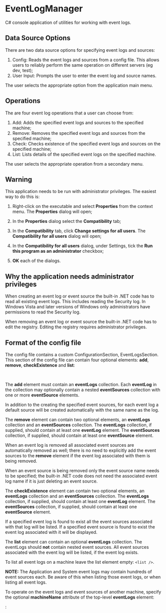 EventLogManager
===============

C# console application of utilities for working with event logs.

Data Source Options
-------------------
There are two data source options for specifying event logs and sources:

1. Config: Reads the event logs and sources from a config file.  This allows users to reliably 
perform the same operation on different servers (eg dev, test);
2. User Input: Prompts the user to enter the event log and source names.

The user selects the appropriate option from the application main menu.

Operations
----------
The are four event log operations that a user can choose from:

1. Add: Adds the specified event logs and sources to the specified machine;
2. Remove: Removes the specified event logs and sources from the specified machine;
3. Check: Checks existence of the specified event logs and sources on the specified machine;
4. List: Lists details of the specified event logs on the specified machine.

The user selects the appropriate operation from a secondary menu.

Warning
-------
This application needs to be run with administrator privileges.  The easiest way to do this is:

1. Right-click on the executable and select **Properties** from the context menu.  The **Properties** dialog will open;

2. In the **Properties** dialog select the **Compatibility** tab;

3. In the **Compatibility** tab, click **Change settings for all users**.  The **Compatibility for all users** dialog will open;

4. In the **Compatibility for all users** dialog, under Settings, tick the **Run this program as an administrator** checkbox;

5. **OK** each of the dialogs.

Why the application needs administrator privileges
--------------------------------------------------
When creating an event log or event source the built-in .NET code has to read all existing event logs.  This includes reading the Security log.  In Windows Vista and later versions of Windows only administrators have permissions to read the Security log.

When removing an event log or event source the built-in .NET code has to edit the registry.  Editing the registry requires administrator privileges.

Format of the config file
-------------------------
The config file contains a custom ConfigurationSection, EventLogsSection.  This section of the config file can contain four optional elements: **add**, **remove**, **checkExistence** and **list**:
<configuration>
  <configSections>
    <section name="eventLogs" type="EventLogManager.CustomConfigSection.EventLogsSection, EventLogManager"/>
  </configSections> 
  <eventLogs>
    <add>
      <eventLogs>
        <eventLog name="MyCustomEventLog">
          <eventSources>
            <eventSource name="CustomEventSource" />
          </eventSources>
        </eventLog>
      </eventLogs>
    </add>
    <remove>
      <eventLogs>
        <eventLog name="MyCustomEventLog" />
      </eventLogs>
      <eventSources>
        <eventSource name="EventSource1" />
        <eventSource name="EventSource2" />
      </eventSources>
    </remove>
    <checkExistence>
      <eventLogs>
        <eventLog name="MyCustomEventLog"/>
      </eventLogs>
      <eventSources>
        <eventSource name="EventSource1"/>
      </eventSources>
    </checkExistence>
    <list>
      <eventLogs>
        <eventLog name="MyCustomEventLog"/>
      </eventLogs>
    </list>
  </eventLogs>  
</configuration>

The **add** element must contain an **eventLogs** collection.  Each **eventLog** in the collection may optionally contain a nested **eventSources** collection with one or more **eventSource** elements.  

In addition to the creating the specified event sources, for each event log a default source will be created automatically with the same name as the log. 

The **remove** element can contain two optional elements, an **eventLogs** collection and an **eventSources** collection.  The **eventLogs** collection, if supplied, should contain at least one **eventLog** element.  The **eventSources** collection, if supplied, should contain at least one **eventSource** element.

When an event log is removed all associated event sources are automatically removed as well; there is no need to explicitly add the event sources to the **remove** element if the event log associated with them is being removed.  

When an event source is being removed only the event source name needs to be specified; the built-in .NET code does not need the associated event log name if it is just deleting an event source.

The **checkExistence** element can contain two optional elements, an **eventLogs** collection and an **eventSources** collection.  The **eventLogs** collection, if supplied, should contain at least one **eventLog** element.  The **eventSources** collection, if supplied, should contain at least one **eventSource** element.

If a specified event log is found to exist all the event sources associated with that log will be listed.  If a specified event source is found to exist the event log associated with it will be displayed.

The **list** element can contain an optional **eventLogs** collection.  The eventLogs should **not** contain nested event sources.  All event sources associated with the event log will be listed, if the event log exists.  

To list all event logs on a machine leave the list element empty: `<list />`.  

**NOTE:** The Application and System event logs may contain hundreds of event sources each.  Be aware of this when listing those event logs, or when listing all event logs.

To operate on the event logs and event sources of another machine, specify the optional **machineName** attribute of the top-level **eventLogs** element:

  <eventLogs machineName="MyServerName">
	:
  </eventLogs>
